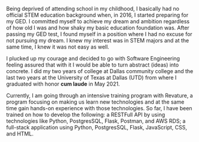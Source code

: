 Being deprived of attending school in my childhood, I basically had no official STEM education background when, in 2016, I started preparing for my GED. I committed myself to achieve my dream and ambition regardless of how old I was and how shaky my basic education foundation was. After passing my GED test, I found myself in a position where I had no excuse for not pursuing my dream. I knew my interest was in STEM majors and at the same time, I knew it was not easy as well.<br>

I plucked up my courage and decided to go with Software Engineering feeling assured that with it I would be able to turn abstract (ideas) into concrete. I did my two years of college at Dallas community college and the last two years at the University of Texas at Dallas (UTD) from where I graduated with honor **cum laude** in May 2021.<br>

Currently, I am going through an intensive training program with Revature, a program focusing on making us learn new technologies and at the same time gain hands-on experience with those technologies. So far, I have been trained on how to develop the following: a RESTFull API by using technologies like Python, PostgresSQL, Flask, Postman, and AWS RDS; a full-stack application using Python, PostgresSQL, Flask, JavaScript, CSS, and HTML.

